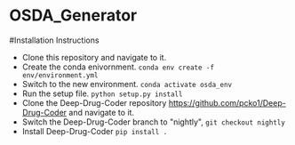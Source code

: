 # OSDA_Generator

#Installation Instructions
- Clone this repository and navigate to it. 
- Create the conda enivornment. `conda env create -f env/environment.yml`
- Switch to the new environment. `conda activate osda_env`
- Run the setup file. `python setup.py install`
- Clone the Deep-Drug-Coder repository https://github.com/pcko1/Deep-Drug-Coder and navigate to it. 
- Switch the Deep-Drug-Coder branch to "nightly", `git checkout nightly`
- Install Deep-Drug-Coder `pip install .` 

